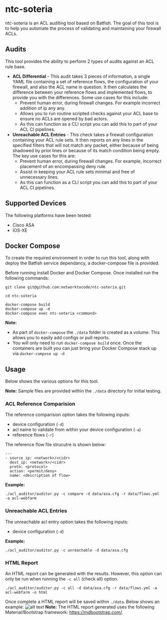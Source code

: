 # ntc-soteria
ntc-soteria is an ACL auditing tool based on Batfish. The goal of this tool is to help you automate the process of validating and maintaining your firewall ACLs.

## Audits
This tool provides the ability to perform 2 types of audits against an ACL rule base.

* **ACL Differential** - This audit takes 3 pieces of information, a single YAML file containing a set of reference flows, the configuration of your firewall, and also the ACL name in question. It then calculates the difference between your reference flows and implemented flows, to provide you with the differences. Some use cases for this include:
  * Prevent human error, during firewall changes. For example incorrect addition of ip any any.
  * Allows you to run routine scripted checks against your ACL base to ensure no ACLs are opened by bad actors.
  * As this can function as a CLI script you can add this to part of your ACL CI pipelines.
* **Unreachable ACL Entries** - This check takes a firewall configuration containing your ACL rule sets. It then reports on any lines in the specified filters that will not match any packet, either because of being shadowed by prior lines or because of its match condition being empty. The key use cases for this are:
  * Prevent human error, during firewall changes. For example, incorrect placement of an encompassing deny rule.
  * Assist in keeping your ACL rule sets minimal and free of unnecessary lines.
  * As this can function as a CLI script you can add this to part of your ACL CI pipelines.

## Supported Devices
The following platforms have been tested:
* Cisco ASA
* IOS-XE

## Docker Compose
To create the required environment in order to run this tool, along with deploy the Batfish service dependancy, a docker-compose file is provided.

Before running install Docker and Docker Compose. Once installed run the following commands:
```
git clone git@github.com:networktocode/ntc-soteria.git

cd ntc-soteria

docker-compose build
docker-compose up -d
docker-compose exec ntc-soteria <command>
```

**Note:**

* As part of `docker-compose` the `./data` folder is created as a volume. This allows you to easily add configs or pull reports.
* You will only need to run `docker-compose build` once. Once the containers are built you can just bring your Docker Compose stack up via `docker-compose up -d`

## Usage
Below shows the various options for this tool. 

**Note:** Sample files are provided within the `./data` directory for initial testing. 

### ACL Reference Comparision
The reference comparision option takes the following inputs:
* device configuration (`-d`)
* acl name to validate from within your device configuration (`-a`)
* reference flows (`-r`)

The reference flow file strucutre is shown below:
```
---
- source_ip: <network>/<cidr>
  dest_ip: <network>/<cidr>
  proto: <protocol>
  action: <permit/deny>
  name: <description of flow>
```
**Example:**

```
./acl_auditor/auditor.py -c compare -d data/asa.cfg -r data/flows.yml -a acl-webfarm 
```


### Unreachable ACL Entries
The unreachable acl entry option takes the following inputs:
* device configuration (`-d`)

**Example:**
```
./acl_auditor/auditor.py -c unreachable -d data/asa.cfg
```
### HTML Report
An HTML report can be generated with the results. However, this option can only be run when running the `-c all` (check all) option.
```
./acl_auditor/auditor.py -c all -d data/asa.cfg -r data/flows.yml -a acl-webfarm -o html
```
Once complete a HTML report will be saved within `./data`. Below shows an example:
![alt text](https://github.com/networktocode/batfish-acl-auditor/blob/master/data/report-example.png?raw=true)
**Note:** The HTML report generated uses the following Material/Bootstrap framework: https://mdbootstrap.com/.
